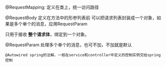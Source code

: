 @RequestMapping:  定义在类上，统一访问路径



@RequestBody 定义在方法中的形参列表前 可以把请求列表封装成一个对象，如果是多个单个的消息，应用RequestParam

只用于接收 **整个请求体**，绑定到一个对象。



@RequestParam 处理多个单个的消息，也可不加，不加就是默认



```
@Autowired spring的注解，一般在service和controller中定义的控制实例交给spring控制
```

